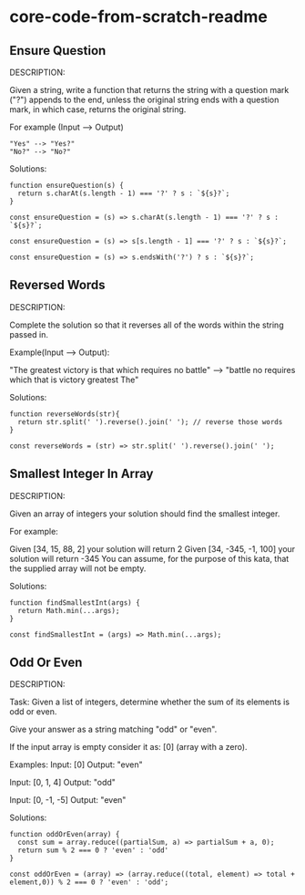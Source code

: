 # core-code-from-scratch-readme

## Ensure Question

DESCRIPTION:

Given a string, write a function that returns the string with a question mark ("?") appends to the end, unless the original string ends with a question mark, in which case, returns the original string.

For example (Input --> Output)

```
"Yes" --> "Yes?" 
"No?" --> "No?"
```

Solutions:

```
function ensureQuestion(s) {
  return s.charAt(s.length - 1) === '?' ? s : `${s}?`;
}
```

```
const ensureQuestion = (s) => s.charAt(s.length - 1) === '?' ? s : `${s}?`;
```

```
const ensureQuestion = (s) => s[s.length - 1] === '?' ? s : `${s}?`;
```

```
const ensureQuestion = (s) => s.endsWith('?') ? s : `${s}?`;
```

## Reversed Words

DESCRIPTION:

Complete the solution so that it reverses all of the words within the string passed in.

Example(Input --> Output):

"The greatest victory is that which requires no battle" --> "battle no requires which that is victory greatest The"

Solutions:

```
function reverseWords(str){
  return str.split(' ').reverse().join(' '); // reverse those words
}
```

```
const reverseWords = (str) => str.split(' ').reverse().join(' '); 
```


## Smallest Integer In Array

DESCRIPTION:

Given an array of integers your solution should find the smallest integer.

For example:

Given [34, 15, 88, 2] your solution will return 2
Given [34, -345, -1, 100] your solution will return -345
You can assume, for the purpose of this kata, that the supplied array will not be empty.

Solutions:

```
function findSmallestInt(args) {
  return Math.min(...args);
}
```

```
const findSmallestInt = (args) => Math.min(...args);
```

## Odd Or Even

DESCRIPTION:

Task:
Given a list of integers, determine whether the sum of its elements is odd or even.

Give your answer as a string matching "odd" or "even".

If the input array is empty consider it as: [0] (array with a zero).

Examples:
Input: [0]
Output: "even"

Input: [0, 1, 4]
Output: "odd"

Input: [0, -1, -5]
Output: "even"

Solutions:

```
function oddOrEven(array) {
  const sum = array.reduce((partialSum, a) => partialSum + a, 0);
  return sum % 2 === 0 ? 'even' : 'odd'
}
```

```
const oddOrEven = (array) => (array.reduce((total, element) => total + element,0)) % 2 === 0 ? 'even' : 'odd';
```
